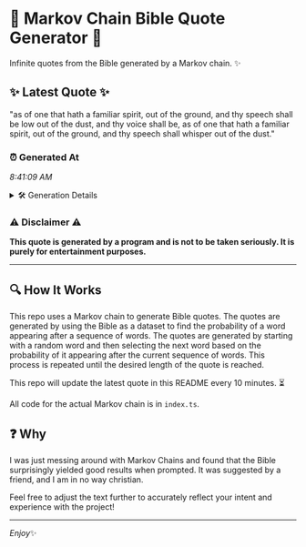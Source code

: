 # 📖 Markov Chain Bible Quote Generator 📖

Infinite quotes from the Bible generated by a Markov chain. ✨

## ✨ Latest Quote ✨
"as of one that hath a familiar spirit, out of the ground, and thy speech shall be low out of the dust, and thy voice shall be, as of one that hath a familiar spirit, out of the ground, and thy speech shall whisper out of the dust."

### ⏰ Generated At
*8:41:09 AM*

<details>
    <summary>🛠️ Generation Details</summary>
    <p>
        <strong>🌱 Seed:</strong> as<br>
        <strong>🔄 Iterations:</strong> 47<br>
        <strong>📜 Context History:</strong><br>[ as ]: of<br>[ as, of ]: one<br>[ as, of, one ]: that<br>[ as, of, one, that ]: hath<br>[ as, of, one, that, hath ]: a<br>[ as, of, one, that, hath, a ]: familiar<br>[ of, one, that, hath, a, familiar ]: spirit,<br>[ one, that, hath, a, familiar, spirit, ]: out<br>[ that, hath, a, familiar, spirit,, out ]: of<br>[ hath, a, familiar, spirit,, out, of ]: the<br>[ a, familiar, spirit,, out, of, the ]: ground,<br>[ familiar, spirit,, out, of, the, ground, ]: and<br>[ spirit,, out, of, the, ground,, and ]: thy<br>[ out, of, the, ground,, and, thy ]: speech<br>[ of, the, ground,, and, thy, speech ]: shall<br>[ the, ground,, and, thy, speech, shall ]: be<br>[ ground,, and, thy, speech, shall, be ]: low<br>[ and, thy, speech, shall, be, low ]: out<br>[ thy, speech, shall, be, low, out ]: of<br>[ speech, shall, be, low, out, of ]: the<br>[ shall, be, low, out, of, the ]: dust,<br>[ be, low, out, of, the, dust, ]: and<br>[ low, out, of, the, dust,, and ]: thy<br>[ out, of, the, dust,, and, thy ]: voice<br>[ of, the, dust,, and, thy, voice ]: shall<br>[ the, dust,, and, thy, voice, shall ]: be,<br>[ dust,, and, thy, voice, shall, be, ]: as<br>[ and, thy, voice, shall, be,, as ]: of<br>[ thy, voice, shall, be,, as, of ]: one<br>[ voice, shall, be,, as, of, one ]: that<br>[ shall, be,, as, of, one, that ]: hath<br>[ be,, as, of, one, that, hath ]: a<br>[ as, of, one, that, hath, a ]: familiar<br>[ of, one, that, hath, a, familiar ]: spirit,<br>[ one, that, hath, a, familiar, spirit, ]: out<br>[ that, hath, a, familiar, spirit,, out ]: of<br>[ hath, a, familiar, spirit,, out, of ]: the<br>[ a, familiar, spirit,, out, of, the ]: ground,<br>[ familiar, spirit,, out, of, the, ground, ]: and<br>[ spirit,, out, of, the, ground,, and ]: thy<br>[ out, of, the, ground,, and, thy ]: speech<br>[ of, the, ground,, and, thy, speech ]: shall<br>[ the, ground,, and, thy, speech, shall ]: whisper<br>[ ground,, and, thy, speech, shall, whisper ]: out<br>[ and, thy, speech, shall, whisper, out ]: of<br>[ thy, speech, shall, whisper, out, of ]: the<br>[ speech, shall, whisper, out, of, the ]: dust.<br>
    </p>
</details>

### ⚠️ Disclaimer ⚠️
**This quote is generated by a program and is not to be taken seriously. It is purely for entertainment purposes.**

---

## 🔍 How It Works

This repo uses a Markov chain to generate Bible quotes. The quotes are generated by using the Bible as a dataset to find the probability of a word appearing after a sequence of words. The quotes are generated by starting with a random word and then selecting the next word based on the probability of it appearing after the current sequence of words. This process is repeated until the desired length of the quote is reached.

This repo will update the latest quote in this README every 10 minutes. ⏳

All code for the actual Markov chain is in `index.ts`.

## ❓ Why

I was just messing around with Markov Chains and found that the Bible surprisingly yielded good results when prompted. 
It was suggested by a friend, and I am in no way christian.

Feel free to adjust the text further to accurately reflect your intent and experience with the project!

---

*Enjoy*✨
